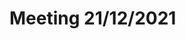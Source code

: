 # Meeting 21/12/2021

<!-- {BearID:6EBA6F8C-1B39-48D7-83D1-EFFE80836E94-64606-000003618643AF4F} -->
